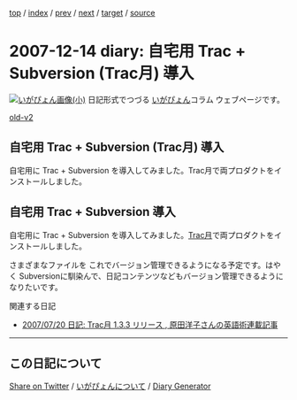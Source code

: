 [top](https://igapyon.github.io/diary/) 
 / [index](https://igapyon.github.io/diary/2007/index.html) 
 / [prev](https://igapyon.github.io/diary/2007/ig071213.html) 
 / [next](https://igapyon.github.io/diary/2007/ig071216.html) 
 / [target](https://igapyon.github.io/diary/2007/ig071214.html) 
 / [source](https://github.com/igapyon/diary/blob/gh-pages/2007/ig071214.html.src.md) 

2007-12-14 diary: 自宅用 Trac + Subversion (Trac月) 導入
=====================================================================================================
[![いがぴょん画像(小)](https://igapyon.github.io/diary/images/iga200306s.jpg "いがぴょん")](https://igapyon.github.io/diary/memo/memoigapyon.html) 日記形式でつづる [いがぴょん](https://igapyon.github.io/diary/memo/memoigapyon.html)コラム ウェブページです。

[old-v2](ig071214-orig.html)

## 自宅用 Trac + Subversion (Trac月) 導入

自宅用に Trac + Subversion を導入してみました。Trac月で両プロダクトをインストールしました。


## 自宅用 Trac + Subversion 導入

自宅用に Trac + Subversion を導入してみました。[Trac月](http://sourceforge.jp/projects/traclight/)で両プロダクトをインストールしました。

さまざまなファイルを これでバージョン管理できるようになる予定です。はやく Subversionに馴染んで、日記コンテンツなどもバージョン管理できるようになりたいです。

関連する日記

* [2007/07/20 日記: Trac月 1.3.3 リリース , 原田洋子さんの英語術連載記事](ig070720.html)

----------------------------------------------------------------------------------------------------

## この日記について

[Share on Twitter](https://twitter.com/intent/tweet?hashtags=igapyon%2Cdiary%2C%E3%81%84%E3%81%8C%E3%81%B4%E3%82%87%E3%82%93&text=%E8%87%AA%E5%AE%85%E7%94%A8+Trac+%2B+Subversion+%28Trac%E6%9C%88%29+%E5%B0%8E%E5%85%A5&url=https%3A%2F%2Figapyon.github.io%2Fdiary%2F2007%2Fig071214.html) / [いがぴょんについて](https://igapyon.github.io/diary/memo/memoigapyon.html) / [Diary Generator](https://github.com/igapyon/igapyonv3)
